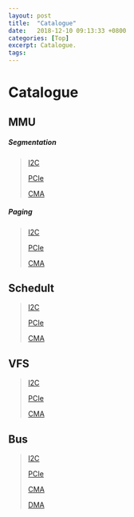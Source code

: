 ```yaml
---
layout: post
title:  "Catalogue"
date:   2018-12-10 09:13:33 +0800
categories: [Top]
excerpt: Catalogue.
tags:
---
```


# Catalogue

## MMU

##### Segmentation

>    [I2C](https://biscuitos.github.io/blog/I2CBus/)
>
>    [PCIe](https://biscuitos.github.io/blog/PCIe/)
>
>    [CMA](https://biscuitos.github.io/blog/CMA/)

##### Paging

>    [I2C](https://biscuitos.github.io/blog/I2CBus/)
>
>    [PCIe](https://biscuitos.github.io/blog/PCIe/)
>
>    [CMA](https://biscuitos.github.io/blog/CMA/)

## Schedult

>    [I2C](https://biscuitos.github.io/blog/I2CBus/)
>
>    [PCIe](https://biscuitos.github.io/blog/PCIe/)
>
>    [CMA](https://biscuitos.github.io/blog/CMA/)

## VFS

>    [I2C](https://biscuitos.github.io/blog/I2CBus/)
>
>    [PCIe](https://biscuitos.github.io/blog/PCIe/)
>
>    [CMA](https://biscuitos.github.io/blog/CMA/)

## Bus

>    [I2C](https://biscuitos.github.io/blog/I2CBus/)
>
>    [PCIe](https://biscuitos.github.io/blog/PCIe/)
>
>    [CMA](https://biscuitos.github.io/blog/CMA/)
>
>    [DMA](https://biscuitos.github.io/blog/DMA/)

